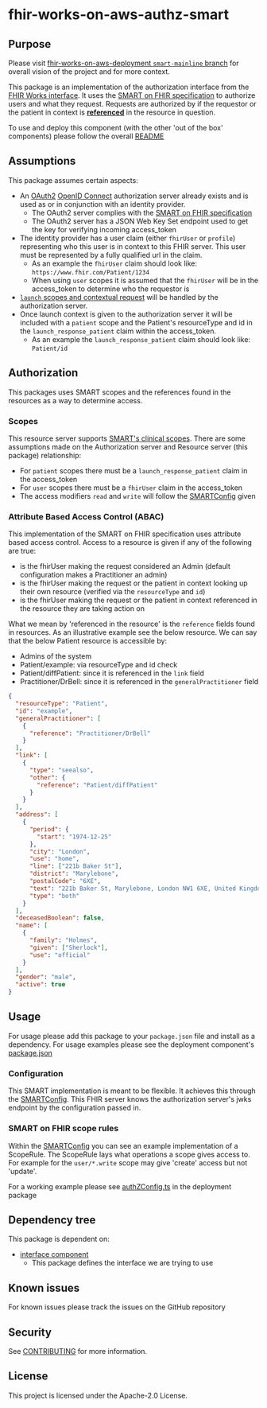 # fhir-works-on-aws-authz-smart

## Purpose

Please visit [fhir-works-on-aws-deployment `smart-mainline` branch](https://github.com/awslabs/fhir-works-on-aws-deployment/tree/smart-mainline) for overall vision of the project and for more context.

This package is an implementation of the authorization interface from the [FHIR Works interface](https://github.com/awslabs/fhir-works-on-aws-interface/blob/mainline/src/authorization.ts). It uses the [SMART on FHIR specification](https://docs.smarthealthit.org/) to authorize users and what they request. Requests are authorized by if the requestor or the patient in context is [**referenced**](https://www.hl7.org/fhir/references.html) in the resource in question.

To use and deploy this component (with the other 'out of the box' components) please follow the overall [README](https://github.com/awslabs/fhir-works-on-aws-deployment/tree/smart-mainline)

## Assumptions

This package assumes certain aspects:

- An [OAuth2](https://oauth.net/2/) [OpenID Connect](https://openid.net/connect/) authorization server already exists and is used as or in conjunction with an identity provider.
  - The OAuth2 server complies with the [SMART on FHIR specification](https://docs.smarthealthit.org/)
  - The OAuth2 server has a JSON Web Key Set endpoint used to get the key for verifying incoming access_token
- The identity provider has a user claim (either `fhirUser` or `profile`) representing who this user is in context to this FHIR server. This user must be represented by a fully qualified url in the claim.
  - As an example the `fhirUser` claim should look like: `https://www.fhir.com/Patient/1234`
  - When using `user` scopes it is assumed that the `fhirUser` will be in the access_token to determine who the requestor is
- [`launch` scopes and contextual request](http://www.hl7.org/fhir/smart-app-launch/scopes-and-launch-context/#scopes-for-requesting-context-data) will be handled by the authorization server. 
- Once launch context is given to the authorization server it will be included with a `patient` scope and the Patient's resourceType and id in the `launch_response_patient` claim within the access_token.
  - As an example the `launch_response_patient` claim should look like: `Patient/id`

## Authorization

This packages uses SMART scopes and the references found in the resources as a way to determine access.

### Scopes

This resource server supports [SMART's clinical scopes](http://www.hl7.org/fhir/smart-app-launch/scopes-and-launch-context/#clinical-scope-syntax). There are some assumptions made on the Authorization server and Resource server (this package) relationship:

- For `patient` scopes there must be a `launch_response_patient` claim in the access_token
- For `user` scopes there must be a `fhirUser` claim in the access_token
- The access modifiers `read` and `write` will follow the [SMARTConfig](./src/smartConfig.ts) given

### Attribute Based Access Control (ABAC)

This implementation of the SMART on FHIR specification uses attribute based access control. Access to a resource is given if any of the following are true:

- is the fhirUser making the request considered an Admin (default configuration makes a Practitioner an admin)
- is the fhirUser making the request or the patient in context looking up their own resource (verified via the `resourceType` and `id`)
- is the fhirUser making the request or the patient in context referenced in the resource they are taking action on

What we mean by 'referenced in the resource' is the `reference` fields found in resources. As an illustrative example see the below resource. We can say that the below Patient resource is accessible by:

- Admins of the system
- Patient/example: via resourceType and id check
- Patient/diffPatient: since it is referenced in the `link` field
- Practitioner/DrBell: since it is referenced in the `generalPractitioner` field

```json
{
  "resourceType": "Patient",
  "id": "example",
  "generalPractitioner": [
    {
      "reference": "Practitioner/DrBell"
    }
  ],
  "link": [
    {
      "type": "seealso",
      "other": {
        "reference": "Patient/diffPatient"
      }
    }
  ],
  "address": [
    {
      "period": {
        "start": "1974-12-25"
      },
      "city": "London",
      "use": "home",
      "line": ["221b Baker St"],
      "district": "Marylebone",
      "postalCode": "6XE",
      "text": "221b Baker St, Marylebone, London NW1 6XE, United Kingdom",
      "type": "both"
    }
  ],
  "deceasedBoolean": false,
  "name": [
    {
      "family": "Holmes",
      "given": ["Sherlock"],
      "use": "official"
    }
  ],
  "gender": "male",
  "active": true
}
```

## Usage

For usage please add this package to your `package.json` file and install as a dependency. For usage examples please see the deployment component's [package.json](https://github.com/awslabs/fhir-works-on-aws-deployment/blob/smart-mainline/package.json)

### Configuration

This SMART implementation is meant to be flexible. It achieves this through the [SMARTConfig](./src/smartConfig.ts). This FHIR server knows the authorization server's jwks endpoint by the configuration passed in.

### SMART on FHIR scope rules

Within the [SMARTConfig](./src/smartConfig.ts) you can see an example implementation of a ScopeRule. The ScopeRule lays what operations a scope gives access to. For example for the `user/*.write` scope may give 'create' access but not 'update'.

For a working example please see [authZConfig.ts](https://github.com/awslabs/fhir-works-on-aws-deployment/blob/smart-mainline/src/authZConfig.ts) in the deployment package

## Dependency tree

This package is dependent on:

- [interface component](https://github.com/awslabs/fhir-works-on-aws-interface)
  - This package defines the interface we are trying to use

## Known issues

For known issues please track the issues on the GitHub repository

## Security

See [CONTRIBUTING](CONTRIBUTING.md#security-issue-notifications) for more information.

## License

This project is licensed under the Apache-2.0 License.
